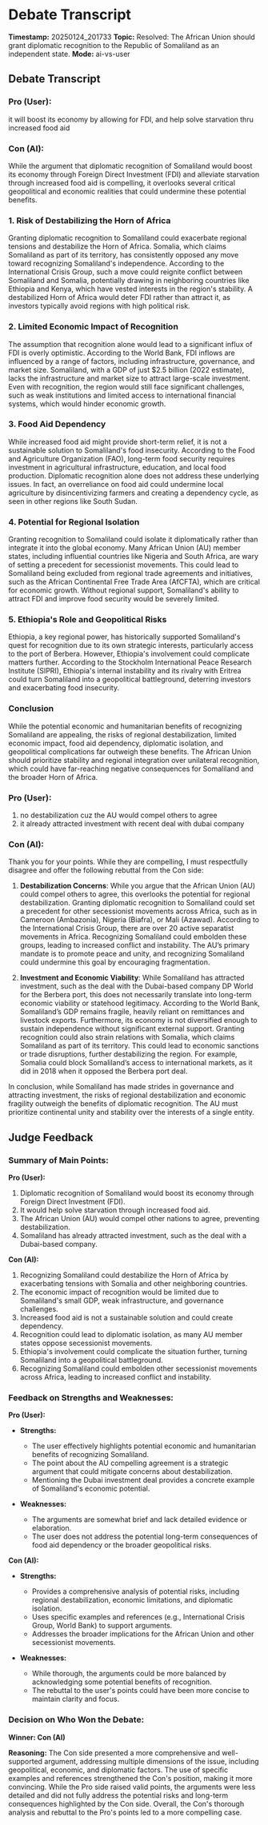 # Debate Transcript

**Timestamp:** 20250124_201733
**Topic:** Resolved: The African Union should grant diplomatic recognition to the Republic of Somaliland as an independent state.
**Mode:** ai-vs-user

## Debate Transcript


### Pro (User):
it will boost its economy by allowing for FDI, and help solve starvation thru increased food aid
### Con (AI):
While the argument that diplomatic recognition of Somaliland would boost its economy through Foreign Direct Investment (FDI) and alleviate starvation through increased food aid is compelling, it overlooks several critical geopolitical and economic realities that could undermine these potential benefits.

### 1. **Risk of Destabilizing the Horn of Africa**
Granting diplomatic recognition to Somaliland could exacerbate regional tensions and destabilize the Horn of Africa. Somalia, which claims Somaliland as part of its territory, has consistently opposed any move toward recognizing Somaliland's independence. According to the International Crisis Group, such a move could reignite conflict between Somaliland and Somalia, potentially drawing in neighboring countries like Ethiopia and Kenya, which have vested interests in the region's stability. A destabilized Horn of Africa would deter FDI rather than attract it, as investors typically avoid regions with high political risk.

### 2. **Limited Economic Impact of Recognition**
The assumption that recognition alone would lead to a significant influx of FDI is overly optimistic. According to the World Bank, FDI inflows are influenced by a range of factors, including infrastructure, governance, and market size. Somaliland, with a GDP of just $2.5 billion (2022 estimate), lacks the infrastructure and market size to attract large-scale investment. Even with recognition, the region would still face significant challenges, such as weak institutions and limited access to international financial systems, which would hinder economic growth.

### 3. **Food Aid Dependency**
While increased food aid might provide short-term relief, it is not a sustainable solution to Somaliland's food insecurity. According to the Food and Agriculture Organization (FAO), long-term food security requires investment in agricultural infrastructure, education, and local food production. Diplomatic recognition alone does not address these underlying issues. In fact, an overreliance on food aid could undermine local agriculture by disincentivizing farmers and creating a dependency cycle, as seen in other regions like South Sudan.

### 4. **Potential for Regional Isolation**
Granting recognition to Somaliland could isolate it diplomatically rather than integrate it into the global economy. Many African Union (AU) member states, including influential countries like Nigeria and South Africa, are wary of setting a precedent for secessionist movements. This could lead to Somaliland being excluded from regional trade agreements and initiatives, such as the African Continental Free Trade Area (AfCFTA), which are critical for economic growth. Without regional support, Somaliland's ability to attract FDI and improve food security would be severely limited.

### 5. **Ethiopia's Role and Geopolitical Risks**
Ethiopia, a key regional power, has historically supported Somaliland's quest for recognition due to its own strategic interests, particularly access to the port of Berbera. However, Ethiopia's involvement could complicate matters further. According to the Stockholm International Peace Research Institute (SIPRI), Ethiopia's internal instability and its rivalry with Eritrea could turn Somaliland into a geopolitical battleground, deterring investors and exacerbating food insecurity.

### Conclusion
While the potential economic and humanitarian benefits of recognizing Somaliland are appealing, the risks of regional destabilization, limited economic impact, food aid dependency, diplomatic isolation, and geopolitical complications far outweigh these benefits. The African Union should prioritize stability and regional integration over unilateral recognition, which could have far-reaching negative consequences for Somaliland and the broader Horn of Africa.
### Pro (User):
1. no destabilization cuz the AU would compel others to agree
2. it already attracted investment with recent deal with dubai company
### Con (AI):
Thank you for your points. While they are compelling, I must respectfully disagree and offer the following rebuttal from the Con side:

1. **Destabilization Concerns**: While you argue that the African Union (AU) could compel others to agree, this overlooks the potential for regional destabilization. Granting diplomatic recognition to Somaliland could set a precedent for other secessionist movements across Africa, such as in Cameroon (Ambazonia), Nigeria (Biafra), or Mali (Azawad). According to the International Crisis Group, there are over 20 active separatist movements in Africa. Recognizing Somaliland could embolden these groups, leading to increased conflict and instability. The AU’s primary mandate is to promote peace and unity, and recognizing Somaliland could undermine this goal by encouraging fragmentation.

2. **Investment and Economic Viability**: While Somaliland has attracted investment, such as the deal with the Dubai-based company DP World for the Berbera port, this does not necessarily translate into long-term economic viability or statehood legitimacy. According to the World Bank, Somaliland’s GDP remains fragile, heavily reliant on remittances and livestock exports. Furthermore, its economy is not diversified enough to sustain independence without significant external support. Granting recognition could also strain relations with Somalia, which claims Somaliland as part of its territory. This could lead to economic sanctions or trade disruptions, further destabilizing the region. For example, Somalia could block Somaliland’s access to international markets, as it did in 2018 when it opposed the Berbera port deal.

In conclusion, while Somaliland has made strides in governance and attracting investment, the risks of regional destabilization and economic fragility outweigh the benefits of diplomatic recognition. The AU must prioritize continental unity and stability over the interests of a single entity.

## Judge Feedback

### Summary of Main Points:

**Pro (User):**
1. Diplomatic recognition of Somaliland would boost its economy through Foreign Direct Investment (FDI).
2. It would help solve starvation through increased food aid.
3. The African Union (AU) would compel other nations to agree, preventing destabilization.
4. Somaliland has already attracted investment, such as the deal with a Dubai-based company.

**Con (AI):**
1. Recognizing Somaliland could destabilize the Horn of Africa by exacerbating tensions with Somalia and other neighboring countries.
2. The economic impact of recognition would be limited due to Somaliland's small GDP, weak infrastructure, and governance challenges.
3. Increased food aid is not a sustainable solution and could create dependency.
4. Recognition could lead to diplomatic isolation, as many AU member states oppose secessionist movements.
5. Ethiopia's involvement could complicate the situation further, turning Somaliland into a geopolitical battleground.
6. Recognizing Somaliland could embolden other secessionist movements across Africa, leading to increased conflict and instability.

### Feedback on Strengths and Weaknesses:

**Pro (User):**
- **Strengths:**
  - The user effectively highlights potential economic and humanitarian benefits of recognizing Somaliland.
  - The point about the AU compelling agreement is a strategic argument that could mitigate concerns about destabilization.
  - Mentioning the Dubai investment deal provides a concrete example of Somaliland's economic potential.

- **Weaknesses:**
  - The arguments are somewhat brief and lack detailed evidence or elaboration.
  - The user does not address the potential long-term consequences of food aid dependency or the broader geopolitical risks.

**Con (AI):**
- **Strengths:**
  - Provides a comprehensive analysis of potential risks, including regional destabilization, economic limitations, and diplomatic isolation.
  - Uses specific examples and references (e.g., International Crisis Group, World Bank) to support arguments.
  - Addresses the broader implications for the African Union and other secessionist movements.

- **Weaknesses:**
  - While thorough, the arguments could be more balanced by acknowledging some potential benefits of recognition.
  - The rebuttal to the user's points could have been more concise to maintain clarity and focus.

### Decision on Who Won the Debate:

**Winner: Con (AI)**

**Reasoning:**
The Con side presented a more comprehensive and well-supported argument, addressing multiple dimensions of the issue, including geopolitical, economic, and diplomatic factors. The use of specific examples and references strengthened the Con's position, making it more convincing. While the Pro side raised valid points, the arguments were less detailed and did not fully address the potential risks and long-term consequences highlighted by the Con side. Overall, the Con's thorough analysis and rebuttal to the Pro's points led to a more compelling case.